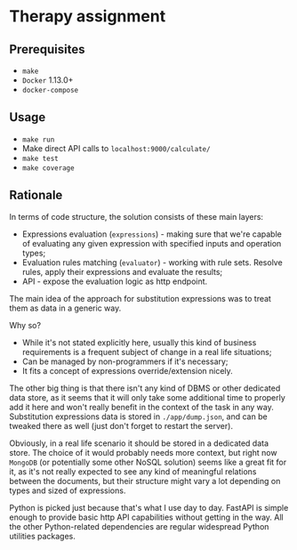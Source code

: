 # Therapy assignment

## Prerequisites
- `make`
- `Docker` 1.13.0+
- `docker-compose`

## Usage
- `make run`
- Make direct API calls to `localhost:9000/calculate/`
- `make test`
- `make coverage`

## Rationale
In terms of code structure, the solution consists of these main layers:
- Expressions evaluation (`expressions`) - making sure that we're capable of evaluating any given expression with specified inputs and operation types;
- Evaluation rules matching (`evaluator`) - working with rule sets. Resolve rules, apply their expressions and evaluate the results;
- API - expose the evaluation logic as http endpoint.

The main idea of the approach for substitution expressions was to treat them as data in a generic way.

Why so?
- While it's not stated explicitly here, usually this kind of business requirements is a frequent subject of change in a real life situations;
- Can be managed by non-programmers if it's necessary;
- It fits a concept of expressions override/extension nicely.

The other big thing is that there isn't any kind of DBMS or other dedicated data store, as it seems that it will only take some additional time to properly add it here and won't really benefit in the context of the task in any way.
Substitution expressions data is stored in `./app/dump.json`, and can be tweaked there as well (just don't forget to restart the server).

Obviously, in a real life scenario it should be stored in a dedicated data store.
The choice of it would probably needs more context, but right now `MongoDB` (or potentially some other NoSQL solution) seems like a great fit for it, as it's not really expected to see any kind of meaningful relations between the documents, but their structure might vary a lot depending on types and sized of expressions.

Python is picked just because that's what I use day to day.
FastAPI is simple enough to provide basic http API capabilities without getting in the way.
All the other Python-related dependencies are regular widespread Python utilities packages.